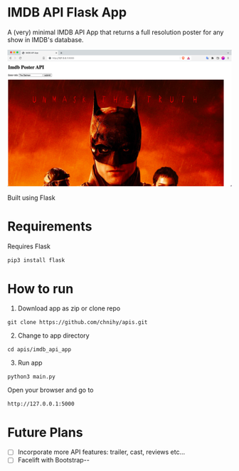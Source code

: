 # IMDB API Flask App

A (very) minimal IMDB API App that returns a full resolution poster for any show in IMDB's database.  

<img src="/static/preview.png" alt="preview">

Built using Flask

# Requirements
Requires Flask
```bash
pip3 install flask
```	

# How to run
1. Download app as zip or clone repo
```
git clone https://github.com/chnihy/apis.git
```

2. Change to app directory
```
cd apis/imdb_api_app
```

3. Run app
```
python3 main.py
```

Open your browser and go to
```
http://127.0.0.1:5000
```

# Future Plans
- [ ] Incorporate more API features: trailer, cast, reviews etc...
- [ ] Facelift with Bootstrap--
